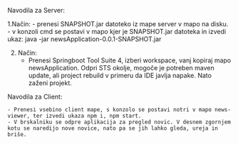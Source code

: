 Navodila za Server:

  1.Način:
      - prenesi SNAPSHOT.jar datoteko iz mape server v mapo na disku.
	  - v konzoli cmd se postavi v mapo kjer je SNAPSHOT.jar datoteka in izvedi ukaz: java -jar newsApplication-0.0.1-SNAPSHOT.jar
  
  2. Način:
      - Prenesi Springboot Tool Suite 4, izberi workspace, vanj kopiraj mapo newsApplication. Odpri STS okolje,
	    mogoče je potreben maven update, ali project rebuild v primeru da IDE javlja napake. Nato zaženi projekt.
		


Navodila za Client:

    - Prenesi vsebino client mape, s konzolo se postavi notri v mapo news-viewer, ter izvedi ukaza npm i, npm start.
	- V brskalniku se odpre aplikacija za pregled novic. V desnem zgornjem kotu se naredijo nove novice, nato pa se jih lahko gleda, ureja in briše.
